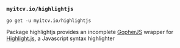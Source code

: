 ### `myitcv.io/highlightjs`

```
go get -u myitcv.io/highlightjs
```

Package highlightjs provides an incomplete [GopherJS](https://github.com/gopherjs/gopherjs) wrapper for
[Highlight.js](https://github.com/isagalaev/highlight.js), a Javascript syntax highlighter

